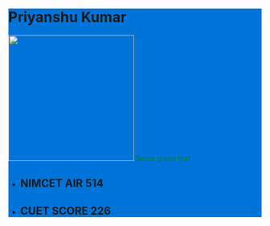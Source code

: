 <div style=" background-color: #0074D9;width:100%;height:auto;">

# Priyanshu Kumar #

<img src="https://github.com/Priyanshu-kr-gupta/git_assignment/assets/114975117/64b4c91b-7f83-45fd-8401-117febcb80cc" width="250px" />
<span style="color: green"> Some green text </span>

- ## NIMCET **AIR 514** ##
- ## CUET SCORE **226** ##

</div>


